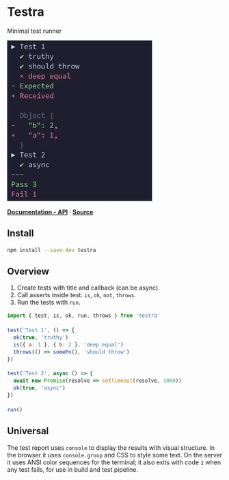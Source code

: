 # Testra

Minimal test runner

![Screenshot](docs/screenshot.png)

**[Documentation - API](https://eliot-akira.github.io/testra/api/) · [Source](https://github.com/eliot-akira/testra)**

## Install

```sh
npm install --save-dev testra
```

## Overview

1. Create tests with title and callback (can be async).
2. Call asserts inside test: `is`, `ok`, `not`, `throws`.
3. Run the tests with `run`.

```js
import { test, is, ok, run, throws } from 'testra'

test('Test 1', () => {
  ok(true, 'truthy')
  is({ a: 1 }, { b: 2 }, 'deep equal')
  throws(() => someFn(), 'should throw')
})

test('Test 2', async () => {
  await new Promise(resolve => setTimeout(resolve, 1000))
  ok(true, 'async')
})

run()
```

## Universal

The test report uses `console` to display the results with visual structure. In the browser it uses `console.group` and CSS to style some text. On the server it uses ANSI color sequences for the terminal; it also exits with code `1` when any test fails, for use in build and test pipeline.
